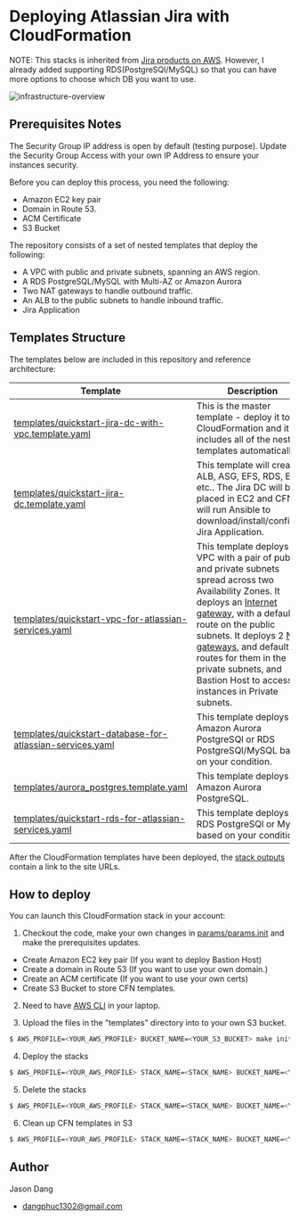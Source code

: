 # Deploying Atlassian Jira with CloudFormation

NOTE: This stacks is inherited from [Jira products on AWS](https://aws.amazon.com/quickstart/architecture/jira/). However, I already added supporting RDS(PostgreSQl/MySQL) so that you can have more options to choose which DB you want to use.

![infrastructure-overview](https://d1.awsstatic.com/partner-network/QuickStart/datasheets/jira-on-aws-architecture.dd53a01a100d5c669246d65d948878798b71148a.png)

## Prerequisites Notes
The Security Group IP address is open by default (testing purpose). Update the Security Group Access with your own IP Address to ensure your instances security.

Before you can deploy this process, you need the following:
 - Amazon EC2 key pair
 - Domain in Route 53.
 - ACM Certificate
 - S3 Bucket

The repository consists of a set of nested templates that deploy the following:

 - A VPC with public and private subnets, spanning an AWS region.
 - A RDS PostgreSQL/MySQL with Multi-AZ or Amazon Aurora
 - Two NAT gateways to handle outbound traffic.
 - An ALB to the public subnets to handle inbound traffic.
 - Jira Application

## Templates Structure 

The templates below are included in this repository and reference architecture:

| Template | Description |
| --- | --- | 
| [templates/quickstart-jira-dc-with-vpc.template.yaml](templates/quickstart-jira-dc-with-vpc.template.yaml) | This is the master template - deploy it to CloudFormation and it includes all of the nested templates automatically. |
| [templates/quickstart-jira-dc.template.yaml](templates/quickstart-jira-dc.template.yaml) | This template will create ALB, ASG, EFS, RDS, EC2, etc.. The Jira DC will be placed in EC2 and CFN will run Ansible to download/install/configure Jira Application.
| [templates/quickstart-vpc-for-atlassian-services.yaml](templates/quickstart-vpc-for-atlassian-services.yaml) | This template deploys a VPC with a pair of public and private subnets spread across two Availability Zones. It deploys an [Internet gateway](http://docs.aws.amazon.com/AmazonVPC/latest/UserGuide/VPC_Internet_Gateway.html), with a default route on the public subnets. It deploys 2 [NAT gateways](http://docs.aws.amazon.com/AmazonVPC/latest/UserGuide/vpc-nat-comparison.html), and default routes for them in the private subnets, and Bastion Host to access the instances in Private subnets. |
| [templates/quickstart-database-for-atlassian-services.yaml](templates/quickstart-database-for-atlassian-services.yaml) | This template deploys a Amazon Aurora PostgreSQl or RDS PostgreSQl/MySQL based on your condition. |
| [templates/aurora_postgres.template.yaml](templates/aurora_postgres.template.yaml) | This template deploys Amazon Aurora PostgreSQL. |
| [templates/quickstart-rds-for-atlassian-services.yaml](templates/quickstart-rds-for-atlassian-services.yaml) | This template deploys a RDS PostgreSQl or MySQL based on your condition. |

After the CloudFormation templates have been deployed, the [stack outputs](http://docs.aws.amazon.com/AWSCloudFormation/latest/UserGuide/outputs-section-structure.html) contain a link to the site URLs.

## How to deploy

You can launch this CloudFormation stack in your account:

1. Checkout the code, make your own changes in [params/params.init](params/params.ini) and make the prerequisites updates.
 - Create Amazon EC2 key pair (If you want to deploy Bastion Host)
 - Create a domain in Route 53 (If you want to use your own domain.)
 - Create an ACM certificate (If you want to use your own certs)
 - Create S3 Bucket to store CFN templates.

2. Need to have [AWS CLI](aws.amazon.com/cli) in your laptop.

3. Upload the files in the "templates" directory into to your own S3 bucket.
```sh
$ AWS_PROFILE=<YOUR_AWS_PROFILE> BUCKET_NAME=<YOUR_S3_BUCKET> make init
```

4. Deploy the stacks
```sh
$ AWS_PROFILE=<YOUR_AWS_PROFILE> STACK_NAME=<STACK_NAME> BUCKET_NAME=<YOUR_S3_BUCKET> make create-stacks
```

5. Delete the stacks
```sh
$ AWS_PROFILE=<YOUR_AWS_PROFILE> STACK_NAME=<STACK_NAME> BUCKET_NAME=<YOUR_S3_BUCKET> make delete-stacks
```

6. Clean up CFN templates in S3
```sh
$ AWS_PROFILE=<YOUR_AWS_PROFILE> STACK_NAME=<STACK_NAME> BUCKET_NAME=<YOUR_S3_BUCKET> make clean-up
```
## Author

Jason Dang
 - [dangphuc1302@gmail.com](mailto:dangphuc1302@gmail.com)
